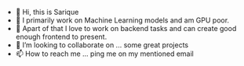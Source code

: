 - 👋 Hi, this is Sarique
- 👀 I primarily work on Machine Learning models and am GPU poor.
- 🌱 Apart of that I love to work on backend tasks and can create good enough frontend to present.
- 💞️ I’m looking to collaborate on ... some great projects
- 📫 How to reach me ... ping me on my mentioned email

<!---
sarique2003/sarique2003 is a ✨ special ✨ repository because its `README.md` (this file) appears on your GitHub profile.
You can click the Preview link to take a look at your changes.
--->
